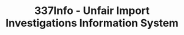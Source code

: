 ---
layout: default
bigquery: https://console.cloud.google.com/bigquery?p=patents-public-data&d=usitc_investigations&page=dataset&project=sheets-management-319211
citation: US International Trade Commission 337Info Unfair Import Investigations Information
  System
contributors: US International Trade Comission
cost: None
description: US International Trade Commission 337Info Unfair Import Investigations
  Information System contains data on investigations done under Section 337. Section
  337 declares the infringement of certain statutory intellectual property rights
  and other forms of unfair competition in import trade to be unlawful practices.
  Most Section 337 investigations involve allegations of patent or registered trademark
  infringement.
documentation: FAQ and tutorial available on the site
last_edit: 04/05/2022, 23:26:57
location: https://pubapps2.usitc.gov/337external/
maintained_by: US International Trade Comission
schema_fields:
- htsNumbers
- investigationType
- docketNo
- currentStatus
- targetDate
- patentNumber
- investigationNo
- finalDetNoViolation
- finalIdOnViolationIssue
- currentActiveALJ
- complainant
- cafcAppeals
- trademarkNumbers
- dateOfPublicationFrNotice
- finalDetViolation
- lastUpdated
- ouiiAttorney
- ouiiParticipation
- endDateMarkmanHearing
- gcAttorney
- title
- id
- scheduledStartDateEvidHear
- finalIdOnViolationDue
- scheduledEndDateEvidHear
- teoIdDueDate
- copyrightNumbers
- reportingRequirements
- internalRemand
- investigationTermDate
- actualStartDateEvidHear
- teoReliefGranted
- dateCreated
- dateComplaintFiled
- publication_number
- startDateMarkmanHearing
- actualEndDateEvidHear
- teoIdIssueDate
- aljAssigned
- markmanHearing
- issueDateOtherNonFinal
- teoProceedingInvolved
- invUnfairAct
- respondent
- patentNumbers
shortname: unfair_import_investigations
tags:
- import
- legal
- trade
timeframe: 2008-2021 (prior to 2008 downloadable as a JSON file)
title: 337Info - Unfair Import Investigations Information System
uuid: 2721f5ec-e599-4890-9265-9706719fc71e
---